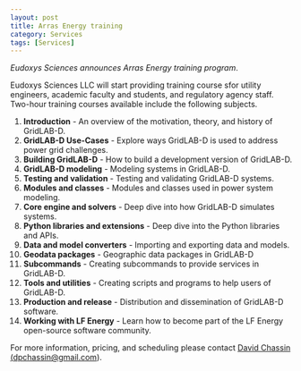 ```yaml
---
layout: post
title: Arras Energy training
category: Services
tags: [Services]
---
```


_Eudoxys Sciences announces Arras Energy training program_.

Eudoxys Sciences LLC will start providing training course sfor utility engineers, academic faculty and students, and regulatory agency staff. Two-hour training courses available include the following subjects.

1. **Introduction** - An overview of the motivation, theory, and history of GridLAB-D.
1. **GridLAB-D Use-Cases** - Explore ways GridLAB-D is used to address power grid challenges.
1. **Building GridLAB-D** - How to build a development version of GridLAB-D.
1. **GridLAB-D modeling** - Modeling systems in GridLAB-D.
1. **Testing and validation** - Testing and validating GridLAB-D systems.
1. **Modules and classes** - Modules and classes used in power system modeling.
1. **Core engine and solvers** - Deep dive into how GridLAB-D simulates systems.
1. **Python libraries and extensions** - Deep dive into the Python libraries and APIs.
1. **Data and model converters** - Importing and exporting data and models.
1. **Geodata packages** - Geographic data packages in GridLAB-D
1. **Subcommands** - Creating subcommands to provide services in GridLAB-D.
1. **Tools and utilities** - Creating scripts and programs to help users of GridLAB-D.
1. **Production and release** - Distribution and dissemination of GridLAB-D software.
1. **Working with LF Energy** - Learn how to become part of the LF Energy open-source software community.

For more information, pricing, and scheduling please contact <a href="email:dpchassin@gmail.com">David Chassin (dpchassin@gmail.com)</a>.
